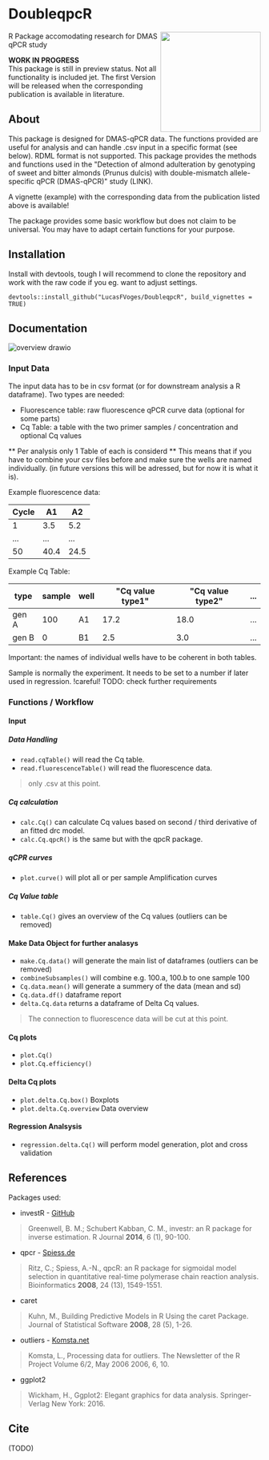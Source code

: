 # DoubleqpcR

<img align="right" width="200" src="https://user-images.githubusercontent.com/73955527/166162800-318a29a1-7e39-42d6-bad1-ef0dc28c3332.png">

R Package accomodating research for DMAS qPCR study

**WORK IN PROGRESS**  
This package is still in preview status. Not all functionality is included jet. The first Version will be released when the corresponding publication is available in literature.

## About
This package is designed for DMAS-qPCR data. The functions provided are useful for analysis and can handle .csv input in a specific format (see below). RDML format is not supported. This package provides the methods and functions used in the "Detection of almond adulteration by genotyping of sweet and bitter almonds (Prunus dulcis) with double-mismatch allele-specific qPCR (DMAS-qPCR)" study (LINK).

A vignette (example) with the corresponding data from the publication listed above is available!

The package provides some basic workflow but does not claim to be universal. You may have to adapt certain functions for your purpose.

## Installation
Install with devtools, tough I will recommend to clone the repository and work with the raw code if you eg. want to adjust settings.

`devtools::install_github("LucasFVoges/DoubleqpcR", build_vignettes = TRUE)`

## Documentation


![overview drawio](https://user-images.githubusercontent.com/73955527/166209691-64f66d3e-6229-46c6-87d5-81603048b228.png)


### Input Data

The input data has to be in csv format (or for downstream analysis a R dataframe). Two types are needed:
  - Fluorescence table: raw fluorescence qPCR curve data (optional for some parts)
  - Cq Table: a table with the two primer samples / concentration and optional Cq values

** Per analysis only 1 Table of each is considerd ** This means that if you have to combine your csv files before and make sure the wells are named individually. (in future versions this will be adressed, but for now it is what it is).

Example fluorescence data:

| Cycle | A1 | A2 |
| --- | --- | --- |
| 1 | 3.5 | 5.2 |
| ... | ... | ... |
| 50 | 40.4 | 24.5 |

Example Cq Table:

| type | sample | well | "Cq value type1" | "Cq value type2" | ... |
| ---  | ---  | ---  | ---              | ---              | --- |
| gen A | 100 | A1   | 17.2             | 18.0             | ... |
| gen B | 0   | B1   | 2.5              | 3.0              | ... |

Important: the names of individual wells have to be coherent in both tables.

Sample is normally the experiment. It needs to be set to a number if later used in regression. !careful!
TODO: check further requirements

### Functions / Workflow

#### Input

##### Data Handling

- `read.cqTable()` will read the Cq table.
- `read.fluorescenceTable()` will read the fluorescence data.

> only .csv at this point. 

##### Cq calculation

- `calc.Cq()` can calculate Cq values based on second / third derivative of an fitted drc model.
- `calc.Cq.qpcR()` is the same but with the qpcR package.

##### qCPR curves

- `plot.curve()` will plot all or per sample Amplification curves

##### Cq Value table

- `table.Cq()` gives an overview of the Cq values (outliers can be removed)

#### Make Data Object for further analasys

- `make.Cq.data()` will generate the main list of dataframes (outliers can be removed)
- `combineSubsamples()` will combine e.g. 100.a, 100.b to one sample 100
- `Cq.data.mean()` will generate a summery of the data (mean and sd)
- `Cq.data.df()` dataframe report
- `delta.Cq.data` returns a dataframe of Delta Cq values.

> The connection to fluorescence data will be cut at this point.

#### Cq plots

- `plot.Cq()`
- `plot.Cq.efficiency()`

#### Delta Cq plots

- `plot.delta.Cq.box()` Boxplots
- `plot.delta.Cq.overview` Data overview

#### Regression Analsysis
- `regression.delta.Cq()` will perform model generation, plot and cross validation

## References
Packages used:  

- investR - [GitHub](https://github.com/bgreenwell/investr)

> Greenwell, B. M.; Schubert Kabban, C. M., investr: an R package for inverse estimation. R Journal **2014**, 6 (1), 90-100.

- qpcr - [Spiess.de](http://www.dr-spiess.de/qpcR.html)

> Ritz, C.; Spiess, A.-N., qpcR: an R package for sigmoidal model selection in quantitative real-time polymerase chain reaction analysis. Bioinformatics **2008**, 24 (13), 1549-1551.

- caret

> Kuhn, M., Building Predictive Models in R Using the caret Package. Journal of Statistical Software **2008**, 28 (5), 1-26.

- outliers - [Komsta.net](http://www.komsta.net/software)

> Komsta, L., Processing data for outliers. The Newsletter of the R Project Volume 6/2, May 2006 2006, 6, 10.

- ggplot2

> Wickham, H., Ggplot2: Elegant graphics for data analysis. Springer-Verlag New York: 2016.

## Cite
(TODO)
